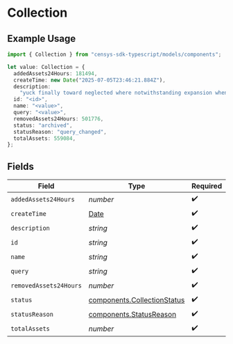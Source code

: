 # Collection

## Example Usage

```typescript
import { Collection } from "censys-sdk-typescript/models/components";

let value: Collection = {
  addedAssets24Hours: 181494,
  createTime: new Date("2025-07-05T23:46:21.884Z"),
  description:
    "yuck finally toward neglected where notwithstanding expansion whenever",
  id: "<id>",
  name: "<value>",
  query: "<value>",
  removedAssets24Hours: 501776,
  status: "archived",
  statusReason: "query_changed",
  totalAssets: 559084,
};
```

## Fields

| Field                                                                                         | Type                                                                                          | Required                                                                                      | Description                                                                                   |
| --------------------------------------------------------------------------------------------- | --------------------------------------------------------------------------------------------- | --------------------------------------------------------------------------------------------- | --------------------------------------------------------------------------------------------- |
| `addedAssets24Hours`                                                                          | *number*                                                                                      | :heavy_check_mark:                                                                            | N/A                                                                                           |
| `createTime`                                                                                  | [Date](https://developer.mozilla.org/en-US/docs/Web/JavaScript/Reference/Global_Objects/Date) | :heavy_check_mark:                                                                            | N/A                                                                                           |
| `description`                                                                                 | *string*                                                                                      | :heavy_check_mark:                                                                            | N/A                                                                                           |
| `id`                                                                                          | *string*                                                                                      | :heavy_check_mark:                                                                            | N/A                                                                                           |
| `name`                                                                                        | *string*                                                                                      | :heavy_check_mark:                                                                            | N/A                                                                                           |
| `query`                                                                                       | *string*                                                                                      | :heavy_check_mark:                                                                            | N/A                                                                                           |
| `removedAssets24Hours`                                                                        | *number*                                                                                      | :heavy_check_mark:                                                                            | N/A                                                                                           |
| `status`                                                                                      | [components.CollectionStatus](../../models/components/collectionstatus.md)                    | :heavy_check_mark:                                                                            | N/A                                                                                           |
| `statusReason`                                                                                | [components.StatusReason](../../models/components/statusreason.md)                            | :heavy_check_mark:                                                                            | N/A                                                                                           |
| `totalAssets`                                                                                 | *number*                                                                                      | :heavy_check_mark:                                                                            | N/A                                                                                           |